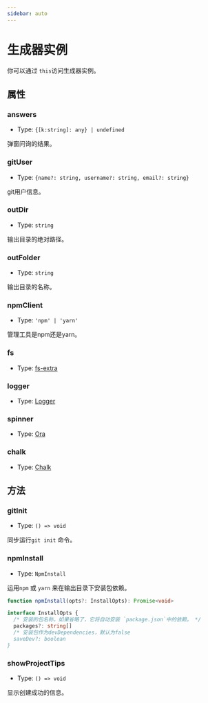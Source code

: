 ```yaml
---
sidebar: auto
---
```


# 生成器实例

你可以通过 `this`访问生成器实例。

## 属性

### answers

- Type: `{[k:string]: any} | undefined`

弹窗问询的结果。

### gitUser

- Type: `{name?: string, username?: string, email?: string}`

git用户信息。

### outDir

- Type: `string`

输出目录的绝对路径。

### outFolder

- Type: `string`

输出目录的名称。

### npmClient

- Type: `'npm' | 'yarn'`

管理工具是npm还是yarn。

### fs

- Type: [fs-extra](https://github.com/jprichardson/node-fs-extra)

### logger

- Type: [Logger](https://github.com/saojs/sao/blob/master/lib/logger.js)

### spinner

- Type: [Ora](https://github.com/sindresorhus/ora)

### chalk

- Type: [Chalk](https://github.com/chalk/chalk)

## 方法

### gitInit

- Type: `() => void`

 同步运行`git init` 命令。

### npmInstall

- Type: `NpmInstall`

运用`npm` 或 `yarn` 来在输出目录下安装包依赖。

```ts
function npmInstall(opts?: InstallOpts): Promise<void>

interface InstallOpts {
  /* 安装的包名称，如果省略了，它将自动安装 `package.json`中的依赖。 */
  packages?: string[]
  /* 安装包作为devDependencies，默认为false
  saveDev?: boolean
}
```

### showProjectTips

- Type: `() => void`

显示创建成功的信息。
